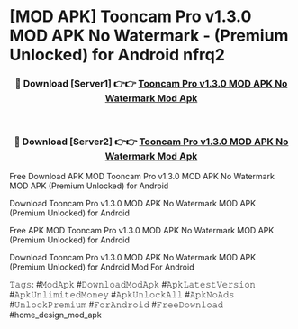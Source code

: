# [MOD APK] Tooncam Pro v1.3.0 MOD APK No Watermark - (Premium Unlocked) for Android nfrq2



<div align="center">
<h3>🔴 Download [Server1] 👉👉 <a href="https://momento.my/?title=Tooncam_Pro_v1.3.0_MOD_APK_No_Watermark">Tooncam Pro v1.3.0 MOD APK No Watermark Mod Apk</a></h3><br>

<h3>🔴 Download [Server2] 👉👉 <a href="https://momento.my/?title=Tooncam_Pro_v1.3.0_MOD_APK_No_Watermark">Tooncam Pro v1.3.0 MOD APK No Watermark Mod Apk</a></h3>
</div>



Free Download APK MOD Tooncam Pro v1.3.0 MOD APK No Watermark MOD APK (Premium Unlocked) for Android

Download Tooncam Pro v1.3.0 MOD APK No Watermark MOD APK (Premium Unlocked) for Android

Free APK MOD Tooncam Pro v1.3.0 MOD APK No Watermark MOD APK (Premium Unlocked) for Android

Download Tooncam Pro v1.3.0 MOD APK No Watermark MOD APK (Premium Unlocked) for Android Mod For Android

𝚃𝚊𝚐𝚜: #𝙼𝚘𝚍𝙰𝚙𝚔 #𝙳𝚘𝚠𝚗𝚕𝚘𝚊𝚍𝙼𝚘𝚍𝙰𝚙𝚔 #𝙰𝚙𝚔𝙻𝚊𝚝𝚎𝚜𝚝𝚅𝚎𝚛𝚜𝚒𝚘𝚗 #𝙰𝚙𝚔𝚄𝚗𝚕𝚒𝚖𝚒𝚝𝚎𝚍𝙼𝚘𝚗𝚎𝚢 #𝙰𝚙𝚔𝚄𝚗𝚕𝚘𝚌𝚔𝙰𝚕𝚕 #𝙰𝚙𝚔𝙽𝚘𝙰𝚍𝚜 #𝚄𝚗𝚕𝚘𝚌𝚔𝙿𝚛𝚎𝚖𝚒𝚞𝚖 #𝙵𝚘𝚛𝙰𝚗𝚍𝚛𝚘𝚒𝚍 #𝙵𝚛𝚎𝚎𝙳𝚘𝚠𝚗𝚕𝚘𝚊𝚍 #home_design_mod_apk
